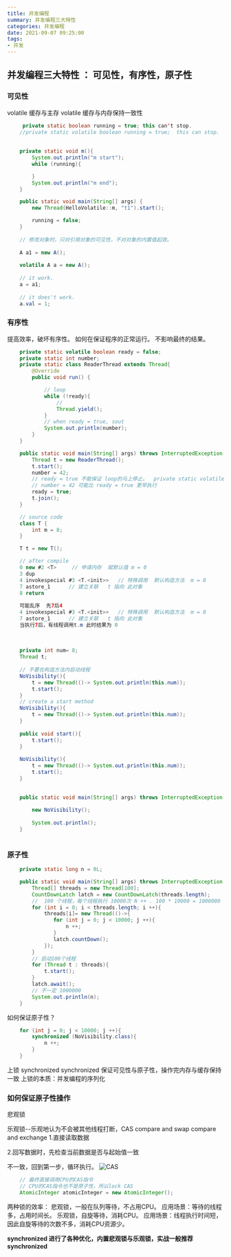 ```yaml
---
title: 并发编程
summary: 并发编程三大特性
categories: 并发编程
date: 2021-09-07 09:25:00
tags:
- 并发
---
```

## 并发编程三大特性 ： 可见性，有序性，原子性

### 可见性
volatile  缓存与主存    volatile  缓存与内存保持一致性

``` java
     private static boolean running = true; this can't stop.
    //private static volatile boolean running = true;  this can stop.
    
    
    private static void m(){
        System.out.println("m start");
        while (running){

        }
        System.out.println("m end");
    }

    public static void main(String[] args) {
        new Thread(HelloVolatile::m, "t1").start();

        running = false;
    }
    
    // 修改对象时，只对引用对象的可见性，不对对象的内置值起效。
    
    A a1 = new A();
    
    volatile A a = new A();
    
    // it work.
    a = a1;
    
    // it does't work.
    a.val = 1;
```
### 有序性

提高效率，破坏有序性。
如何在保证程序的正常运行。
不影响最终的结果。

```java
    private static volatile boolean ready = false;
    private static int number;
    private static class ReaderThread extends Thread{
        @Override
        public void run() {

            // loop
            while (!ready){
                //
                Thread.yield();
            }
            // when ready = true, sout
            System.out.println(number);
        }
    }

    public static void main(String[] args) throws InterruptedException {
        Thread t = new ReaderThread();
        t.start();
        number = 42;
        // ready = true 不能保证 loop的马上停止。  private static volatile boolean ready = false;  volatile 可保证可见性
        // number = 42 可能比 ready = true 更早执行
        ready = true;
        t.join();
    }
```

``` java
    // source code
    class T {
        int m = 8;
    }

    T t = new T();

    // after compile
    0 new #2 <T>     // 申请内存  赋默认值 m = 0
    3 dup
    4 invokespecial #3 <T.<init>>   // 特殊调用  默认构造方法  m = 8
    7 astore_1      // 建立关联   t 指向 此对象
    8 return
    
    可能乱序  先7后4
    4 invokespecial #3 <T.<init>>   // 特殊调用  默认构造方法  m = 8
    7 astore_1      // 建立关联   t 指向 此对象
    当执行7后，有线程调用t.m 此时结果为 0 
    
    
    
    private int num= 8;
    Thread t;
    
    // 不要在构造方法内启动线程
    NoVisibility(){
        t = new Thread(()-> System.out.println(this.num));
        t.start();
    }
    // create a start method
    NoVisibility(){
        t = new Thread(()-> System.out.println(this.num));
    }
    
    public void start(){
        t.start();
    }
    
    NoVisibility(){
        t = new Thread(()-> System.out.println(this.num));
        t.start();
    }
    

    public static void main(String[] args) throws InterruptedException {
        
        new NoVisibility();
        
        System.out.println();
    }
    
```
### 原子性
```java
    private static long n = 0L;

    public static void main(String[] args) throws InterruptedException {
        Thread[] threads = new Thread[100];
        CountDownLatch latch = new CountDownLatch(threads.length);
        //  100 个线程，每个线程执行 10000次 N ++ . 100 * 10000 = 1000000 ?  not sure!
        for (int i = 0; i < threads.length; i ++){
            threads[i]= new Thread(()->{
               for (int j = 0; j < 10000; j ++){
                   n ++;
               }
               latch.countDown();
            });
        }
        // 启动100个线程
        for (Thread t : threads){
            t.start();
        }
        latch.await();
        // 不一定 1000000
        System.out.println(n);
    }
```
如何保证原子性？
```java
    for (int j = 0; j < 10000; j ++){
        synchronized (NoVisibility.class){
            n ++;
        }
    }
```
上锁 synchronized
synchronized 保证可见性与原子性，操作完内存与缓存保持一致
上锁的本质：并发编程的序列化

### 如何保证原子性操作

悲观锁

乐观锁--乐观地认为不会被其他线程打断，CAS
compare and swap
compare and exchange
1.直接读取数据

2.回写数据时，先检查当前数据是否与起始值一致

不一致，回到第一步，循环执行。
![CAS](https://isblog.oss-cn-guangzhou.aliyuncs.com/632982-20200802111508441-66209987.png)
```java
    // 最终直接调用CPU的CAS指令
    // CPU的CAS指令也不是原子性，所以lock CAS
    AtomicInteger atomicInteger = new AtomicInteger();
```

两种锁的效率：
悲观锁，一般在队列等待，不占用CPU。
应用场景：等待的线程多，占用时间长。
乐观锁，自旋等待，消耗CPU。
应用场景：线程执行时间短，因此自旋等待的次数不多，消耗CPU资源少。

**synchronized 进行了各种优化，内置悲观锁与乐观锁，实战一般推荐synchronized**

